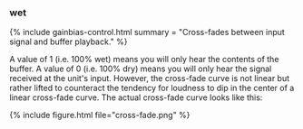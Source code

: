 ### wet
{% include gainbias-control.html summary = "Cross-fades between input signal and buffer playback." %}

A value of 1 (i.e. 100% wet) means you will only hear the contents of the buffer.  A value of 0 (i.e. 100% dry) means you will only hear the signal received at the unit's input.  However, the cross-fade curve is not linear but rather lifted to counteract the tendency for loudness to dip in the center of a linear cross-fade curve.  The actual cross-fade curve looks like this:

{% include figure.html 
file="cross-fade.png"
%}

